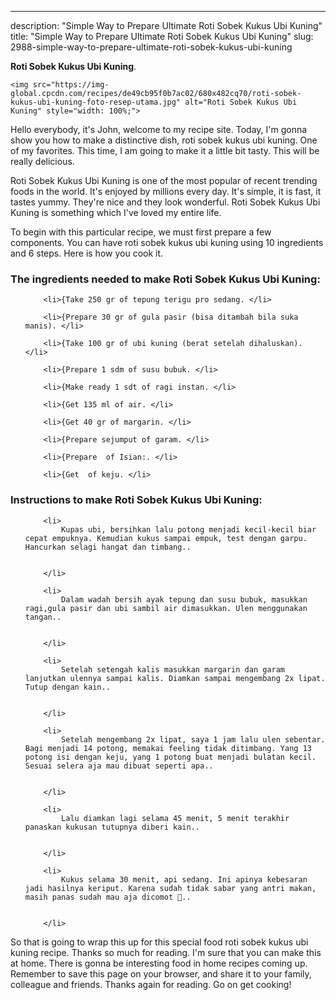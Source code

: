 ---
description: "Simple Way to Prepare Ultimate Roti Sobek Kukus Ubi Kuning"
title: "Simple Way to Prepare Ultimate Roti Sobek Kukus Ubi Kuning"
slug: 2988-simple-way-to-prepare-ultimate-roti-sobek-kukus-ubi-kuning

<p>
	<strong>Roti Sobek Kukus Ubi Kuning</strong>. 
	
</p>
<p>
	
	<img src="https://img-global.cpcdn.com/recipes/de49cb95f0b7ac02/680x482cq70/roti-sobek-kukus-ubi-kuning-foto-resep-utama.jpg" alt="Roti Sobek Kukus Ubi Kuning" style="width: 100%;">
	
	
</p>
<p>
	Hello everybody, it's John, welcome to my recipe site. Today, I'm gonna show you how to make a distinctive dish, roti sobek kukus ubi kuning. One of my favorites. This time, I am going to make it a little bit tasty. This will be really delicious.
</p>
	
<p>
	
</p>
<p>
	Roti Sobek Kukus Ubi Kuning is one of the most popular of recent trending foods in the world. It's enjoyed by millions every day. It's simple, it is fast, it tastes yummy. They're nice and they look wonderful. Roti Sobek Kukus Ubi Kuning is something which I've loved my entire life.
</p>

<p>
To begin with this particular recipe, we must first prepare a few components. You can have roti sobek kukus ubi kuning using 10 ingredients and 6 steps. Here is how you cook it.
</p>

<h3>The ingredients needed to make Roti Sobek Kukus Ubi Kuning:</h3>

<ol>
	
		<li>{Take 250 gr of tepung terigu pro sedang. </li>
	
		<li>{Prepare 30 gr of gula pasir (bisa ditambah bila suka manis). </li>
	
		<li>{Take 100 gr of ubi kuning (berat setelah dihaluskan). </li>
	
		<li>{Prepare 1 sdm of susu bubuk. </li>
	
		<li>{Make ready 1 sdt of ragi instan. </li>
	
		<li>{Get 135 ml of air. </li>
	
		<li>{Get 40 gr of margarin. </li>
	
		<li>{Prepare sejumput of garam. </li>
	
		<li>{Prepare  of Isian:. </li>
	
		<li>{Get  of keju. </li>
	
</ol>
<p>
	
</p>

<h3>Instructions to make Roti Sobek Kukus Ubi Kuning:</h3>

<ol>
	
		<li>
			Kupas ubi, bersihkan lalu potong menjadi kecil-kecil biar cepat empuknya. Kemudian kukus sampai empuk, test dengan garpu. Hancurkan selagi hangat dan timbang..
			
			
		</li>
	
		<li>
			Dalam wadah bersih ayak tepung dan susu bubuk, masukkan ragi,gula pasir dan ubi sambil air dimasukkan. Ulen menggunakan tangan..
			
			
		</li>
	
		<li>
			Setelah setengah kalis masukkan margarin dan garam lanjutkan ulennya sampai kalis. Diamkan sampai mengembang 2x lipat. Tutup dengan kain..
			
			
		</li>
	
		<li>
			Setelah mengembang 2x lipat, saya 1 jam lalu ulen sebentar. Bagi menjadi 14 potong, memakai feeling tidak ditimbang. Yang 13 potong isi dengan keju, yang 1 potong buat menjadi bulatan kecil. Sesuai selera aja mau dibuat seperti apa..
			
			
		</li>
	
		<li>
			Lalu diamkan lagi selama 45 menit, 5 menit terakhir panaskan kukusan tutupnya diberi kain..
			
			
		</li>
	
		<li>
			Kukus selama 30 menit, api sedang. Ini apinya kebesaran jadi hasilnya keriput. Karena sudah tidak sabar yang antri makan, masih panas sudah mau aja dicomot 🤭..
			
			
		</li>
	
</ol>

<p>
	
</p>

<p>
	So that is going to wrap this up for this special food roti sobek kukus ubi kuning recipe. Thanks so much for reading. I'm sure that you can make this at home. There is gonna be interesting food in home recipes coming up. Remember to save this page on your browser, and share it to your family, colleague and friends. Thanks again for reading. Go on get cooking!
</p>
